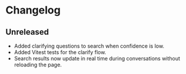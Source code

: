 # Changelog

## Unreleased

- Added clarifying questions to search when confidence is low.
- Added Vitest tests for the clarify flow.
- Search results now update in real time during conversations without reloading the page.
